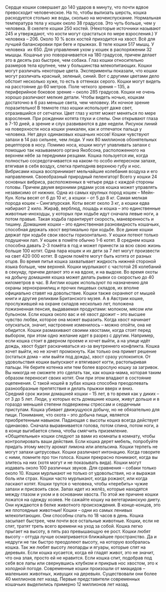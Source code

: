 Сердце кошки совершает до 140 ударов в минуту, что почти вдвое превосходит человеческое.
На то, чтобы вылизать шерсть, кошка расходуется столько же воды, сколько на мочеиспускание.
Нормальная температура тела у кошек около 38 градусов. Это чуть больше, чем у человека.
В скелете кошки 250 костей. (Некоторые источники называют 245 и утверждают, что кости могут срастаться по мере взросления.) У человека – 206.
Около 10 % всех костей приходится на хвост. Всё для лучшей балансировки при беге и прыжках.
В теле кошки 517 мышц. У человека  их 650.
Для управления ухом у кошек в распоряжении 32 мышцы. Кошачье ухо поворачивается на 180 градусов, причем делает это в десять раз быстрее, чем собака.
Глаз кошки относительно размеров тела крупнее, чем у большинства млекопитающих.
Кошки могут различать некоторые цвета. Эксперименты показали, что кошки могут различать красный, зеленый, синий. Вот с другими цветами дело обстоит несколько хуже, то есть в оттенках серого.
Кошки могут видеть на расстояние до 60 метров. Поле четкого зрения – 135, а периферийное боковое зрение – около 285 градусов.
Кошки не очень хорошо различают мелкие детали.
Чтобы видеть ночью, кошкам достаточно в 6 раз меньше света, чем человеку. Их ночное зрение поразительно! В темноте глаз кошки использует даже свет, отразившийся от сетчатки.
Цвет глаз у котят может меняться по мере взросления.
При рождении котята глухи и слепы. Они открывают глаза в 7-10 дней, а зрение и слух развиваются в две недели.
Рисунок линий на поверхности носа кошки уникален, как и отпечаток пальца у человека. Нет двух одинаковых кошачьих носов!
Кошки чувствуют запахи в 14 раз сильнее, чем люди. У них 80 миллионов обонятельных рецепторов в носу.
Помимо носа, кошки могут улавливать запахи с помощью так называемого органа Якобсона, расположенного на верхнем нёбе за передними резцами. Кошка пользуется им, когда полностью сосредотачивается на каком-то особо интересном запахе, втягивая в себя воздух, слегка приподняв верхнюю губу и нос.
Вибрисами кошка воспринимает мельчайшие колебания воздуха и его направления. Своеобразный природный пеленгатор! Всего у кошки 24 основных вибриса, расположенных в четыре ряда с каждой стороны головы. Причем двумя верхними рядами усов кошка может управлять независимо от нижних.
Одна из самых крупных пород кошек – Мейн-Кун. Коты весят от 6 до 10 кг, а кошки – от 5 до 8 кг. Самая мелкая порода кошек – Сингапурская. Коты весят около 3 кг, а кошки едва набирают 2 кило.
Жираф, верблюд, лошадь и кошка – это единственные животные-иноходцы, у которых при ходьбе идут сначала левые ноги, а потом правые. Такая ходьба гарантирует скорость, маневренность и тишину.
Домашние кошки – это единственная разновидность кошачьих, способная держать хвост вертикально при ходьбе. Все дикие кошки держат при ходьбе свои хвосты горизонтально.
У кошки потеют только подушечки лап.
У кошек в помёте обычно 1-6 котят. В среднем кошка способна давать 2-3 помёта в год и может принести за всю свою жизнь больше 100 котят. Одна пара кошек и их дети за 7 лет могут произвести на свет 420 000 котят.
В одном помёте могут быть котята от разных отцов.
Во время питья кошка захватывает жидкость нижней стороной языка больше, чем верхней.
Кошки мурлыкают с частотой 26 колебаний в секунду, причем делают это и на вдохе, и на выдохе.
Во время охоты на добычу домашняя кошка может делать рывки со скоростью до 40 километров в час.
В Англии кошек используют по назначению для охраны зернохранилищ и прочих пищевых складов, их вполне официально ставят на довольствие. Кошки также охраняют от мышей книги и другие реликвии Британского музея. А в Австрии кошке, прослужившей на охране складов несколько лет, положена пожизненная пенсия, выдаваемая продуктами: молоком, мясом или бульоном.
Если кошка около вас и её хвост дрожит – это высшее чувство любви, которое она может выразить. Когда хвост начинает опускаться, значит, настроение изменилось – можно отойти, она не обидится.
Кошки размахивают своими хвостами, когда стоят перед выбором, при этом одно желание идет в разрез с другим. Например, если кошка стоит в дверном проеме и хочет выйти, а на улице идёт дождь, хвост будет раскачиваться из-за внутреннего конфликта. Кошка хочет выйти, но не хочет промокнуть. Как только она примет решение (остаться дома – или выйти под дождь), хвост сразу успокоится.
От удовольствия кошки выпускают и втягивают когти, растопыривая пальцы.
Не берите котенка или тем более взрослую кошку за загривок. Вы никогда не сможете это сделать так, как кошка-мама, которая таким образом переносит своих котят. Они при этом впадают в состояние оцепенения. С такой ношей в зубах кошка способна преодолевать разнообразные препятствия и делать прыжки вверх и вниз.
Средний срок жизни домашней кошки – 15 лет, в то время как у диких – от 3 до 5 лет.
Люди, у которых есть домашние кошки, живут дольше и в гораздо меньшей степени подвержены стрессам и сердечным приступам.
Кошка убивает движущуюся добычу, но не обязательно для пищи. Понимание, что охота – это добыча пищи, является приобретенным навыком.
Падающая с высоты кошка всегда действует одинаково. Сначала выравнивается голова, потом спина, потом ноги, а в конце выгибается спина, чтобы смягчить приземление.
«Общительные» кошки следуют за вами из комнаты в комнату, чтобы контролировать ваши действия.
Если кошка дерет мебель, попробуйте придать этому месту аромат лимона или апельсина. Кошки терпеть не могут запахи цитрусовых.
Кошки различают интонацию. Когда говорите с ними, помните про тон голоса. Кошки прекрасно понимают, когда вы злитесь на них (хотя могут и не показывать вида).
Кошки могут издавать около 100 различных звуков. Для сравнения – собаки только около 10.
Кошки мурлыкают не только от удовольствия, но и выражая боль или страх. Кошки часто мурлыкают, когда рожают, или когда ласкают котят.
Кошки трутся о человека, чтобы «перебить» чужие запахи и присвоить свои. Запах идет из желёз, которые находятся между глазом и ухом и в основании хвоста. По этой же причине кошки ложатся на одежду хозяев.
Не сажайте кошку на вегетарианскую диету. Они нуждаются в белке животного происхождения. В конце-концов, это же плотоядные животные!
Кошки – одни из самых ленивых млекопитающих. Они способны спать по 18 часов в день. Кошка засыпает быстрее, чем почти все остальные животные.
Кошки, если не спят, тратят треть всего времени на уход за собой.
Кошка легко прыгает на высоту, в пять раз превышающую ее рост.
Кошки любят высоту – оттуда лучше осматривается ближайшее пространство. Да и недруги не так быстро преодолеют высоту, на которую взобралась кошка. Так же любят высоту леопарды и ягуары, которые спят на деревьях.
Если кошка кусается, когда ей гладят живот, это не значит, что она злая, просто ей не нравится.
Если кошка спит, подобрав под себя все лапы или свернувшись клубком и прикрыв нос хвостом, это к холодной погоде.
Современные кошки произошли от миацидов – маленьких животных, живущих на деревьях. Существовали они более 40 миллионов лет назад. Первые представители современных кошачьих выделились примерно 12 миллионов лет назад.

